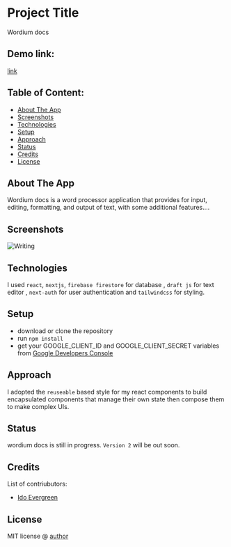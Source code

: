 # Project Title
Wordium docs

## Demo link:
[link](https://wordium-docs.vercel.app/)


## Table of Content:

- [About The App](#about-the-app)
- [Screenshots](#screenshots)
- [Technologies](#technologies)
- [Setup](#setup)
- [Approach](#approach)
- [Status](#status)
- [Credits](#credits)
- [License](#license)

## About The App
Wordium docs is a word processor application that provides for input, editing, formatting, and output of text, with some additional features....

## Screenshots

![Writing](https://res.cloudinary.com/evergreenx/image/upload/v1644680734/project_1_dgnqd3.png)

## Technologies
I used `react`, `nextjs`, `firebase firestore` for database , `draft js` for text editor , `next-auth` for user authentication and `tailwindcss` for styling.

## Setup
- download or clone the repository
- run `npm install`
- get your GOOGLE_CLIENT_ID  and GOOGLE_CLIENT_SECRET variables  from [Google Developers Console](https://console.cloud.google.com/apis)

## Approach
I adopted the `reuseable` based style for my react components to build encapsulated components that manage their own state then compose them to make complex UIs. 

## Status
wordium docs is still in progress. `Version 2` will be out soon.

## Credits
List of contriubutors:
- [Ido Evergreen](idoevergreen.tech)


## License

MIT license @ [author](idoevergreen.com)
